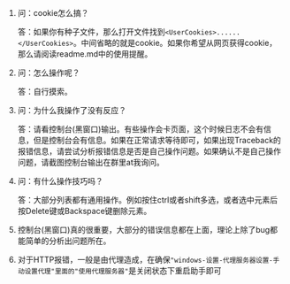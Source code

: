 1.  问：cookie怎么搞？
    
    答：如果你有种子文件，那么打开文件找到`<UserCookies>......</UserCookies>`。中间省略的就是cookie。如果你希望从网页获得cookie，那么请阅读readme.md中的使用提醒。

2.  问：怎么操作呢？

    答：自行摸索。

3.  问：为什么我操作了没有反应？

    答：请看控制台(黑窗口)输出。有些操作会卡页面，这个时候日志不会有信息，但是控制台会有信息。如果在正常请求等待即可，如果出现Traceback的报错信息，请尝试分析报错信息是否是自己操作问题。如果确认不是自己操作问题，请截图控制台输出在群里at我询问。

4.  问：有什么操作技巧吗？

    答：大部分列表都有通用操作。例如按住ctrl或者shift多选，或者选中元素后按Delete键或Backspace键删除元素。

5.  控制台(黑窗口)真的很重要，大部分的错误信息都在上面，理论上除了bug都能简单的分析出问题所在。

6.  对于HTTP报错，一般是由代理造成，在确保`"windows-设置-代理服务器设置-手动设置代理"里面的"使用代理服务器"`是关闭状态下重启助手即可